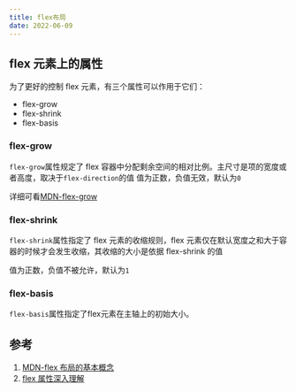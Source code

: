 ```yaml
---
title: flex布局
date: 2022-06-09
---
```


## flex 元素上的属性

为了更好的控制 flex 元素，有三个属性可以作用于它们：

- flex-grow
- flex-shrink
- flex-basis

### flex-grow

`flex-grow`属性规定了 flex 容器中分配剩余空间的相对比例。主尺寸是项的宽度或者高度，取决于`flex-direction`的值
值为正数，负值无效，默认为`0`

详细可看[MDN-flex-grow](https://developer.mozilla.org/zh-CN/docs/Web/CSS/flex-grow)

### flex-shrink

`flex-shrink`属性指定了 flex 元素的收缩规则，flex 元素仅在默认宽度之和大于容器的时候才会发生收缩，其收缩的大小是依据 flex-shrink 的值

值为正数，负值不被允许，默认为`1`

### flex-basis

`flex-basis`属性指定了flex元素在主轴上的初始大小。

## 参考

1. [MDN-flex 布局的基本概念](https://developer.mozilla.org/zh-CN/docs/Web/CSS/CSS_Flexible_Box_Layout/Basic_Concepts_of_Flexbox)
2. [flex 属性深入理解](https://www.zhangxinxu.com/wordpress/2019/12/css-flex-deep/)
